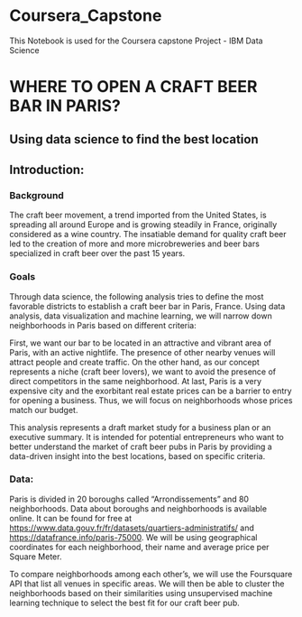 # Coursera_Capstone
This Notebook is used for the Coursera capstone Project - IBM Data Science

# WHERE TO OPEN A CRAFT BEER BAR IN PARIS? 
## Using data science to find the best location


## Introduction:

### Background 

The craft beer movement, a trend imported from the United States, is spreading all around Europe and is growing steadily in France, originally considered as a wine country. The insatiable demand for quality craft beer led to the creation of more and more microbreweries and beer bars specialized in craft beer over the past 15 years.  

### Goals

Through data science, the following analysis tries to define the most favorable districts to establish a craft beer bar in Paris, France. Using data analysis, data visualization and machine learning, we will narrow down neighborhoods in Paris based on different criteria: 

First, we want our bar to be located in an attractive and vibrant area of Paris, with an active nightlife. The presence of other nearby venues will attract people and create traffic. 
On the other hand, as our concept represents a niche (craft beer lovers), we want to avoid the presence of direct competitors in the same neighborhood. 
At last, Paris is a very expensive city and the exorbitant real estate prices can be a barrier to entry for opening a business. Thus, we will focus on neighborhoods whose prices match our budget. 

This analysis represents a draft market study for a business plan or an executive summary. It is intended for potential entrepreneurs who want to better understand the market of craft beer pubs in Paris by providing a data-driven insight into the best locations, based on specific criteria. 

### Data:

Paris is divided in 20 boroughs called “Arrondissements” and 80 neighborhoods. Data about boroughs and neighborhoods is available online. It can be found for free at https://www.data.gouv.fr/fr/datasets/quartiers-administratifs/ and https://datafrance.info/paris-75000. We will be using geographical coordinates for each neighborhood, their name and average price per Square Meter. 

To compare neighborhoods among each other’s, we will use the Foursquare API that list all venues in specific areas. We will then be able to cluster the neighborhoods based on their similarities using unsupervised machine learning technique to select the best fit for our craft beer pub. 
